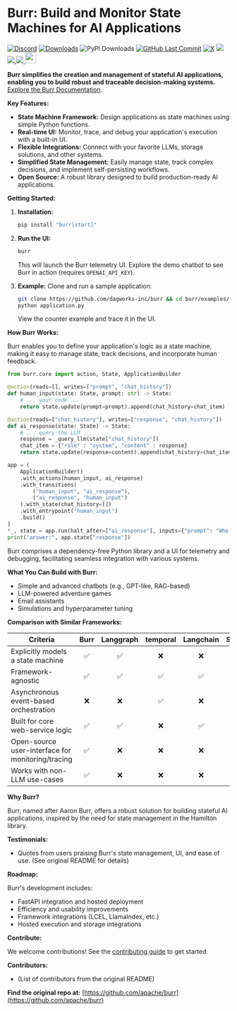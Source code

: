 # Burr: Build and Monitor State Machines for AI Applications

[![Discord](https://img.shields.io/badge/Join-Burr_Discord-7289DA?logo=discord)](https://discord.gg/6Zy2DwP4f3)
[![Downloads](https://static.pepy.tech/badge/burr/month)](https://pepy.tech/project/burr)
![PyPI Downloads](https://static.pepy.tech/badge/burr)
[![GitHub Last Commit](https://img.shields.io/github/last-commit/dagworks-inc/burr)](https://github.com/dagworks-inc/burr/pulse)
[![X](https://img.shields.io/badge/follow-%40burr_framework-1DA1F2?logo=x&style=social)](https://twitter.com/burr_framework)
<a target="_blank" href="https://linkedin.com/showcase/dagworks-inc" style="background:none">
  <img src="https://img.shields.io/badge/DAGWorks-Follow-purple.svg?logo=linkedin" />
</a>
<a href="https://twitter.com/burr_framework" target="_blank">
  <img src="https://img.shields.io/badge/burr_framework-Follow-purple.svg?logo=X"/>
</a>
<a href="https://twitter.com/dagworks" target="_blank">
  <img src="https://img.shields.io/badge/DAGWorks-Follow-purple.svg?logo=X"/>
</a>
<img src="https://github.com/user-attachments/assets/2ab9b499-7ca2-4ae9-af72-ccc775f30b4e" width=25 height=25/>

**Burr simplifies the creation and management of stateful AI applications, enabling you to build robust and traceable decision-making systems.**  [Explore the Burr Documentation](https://burr.dagworks.io/).

**Key Features:**

*   **State Machine Framework:** Design applications as state machines using simple Python functions.
*   **Real-time UI:** Monitor, trace, and debug your application's execution with a built-in UI.
*   **Flexible Integrations:** Connect with your favorite LLMs, storage solutions, and other systems.
*   **Simplified State Management:** Easily manage state, track complex decisions, and implement self-persisting workflows.
*   **Open Source:** A robust library designed to build production-ready AI applications.

**Getting Started:**

1.  **Installation:**

    ```bash
    pip install "burr[start]"
    ```

2.  **Run the UI:**

    ```bash
    burr
    ```

    This will launch the Burr telemetry UI.  Explore the demo chatbot to see Burr in action (requires `OPENAI_API_KEY`).

3.  **Example:** Clone and run a sample application:

    ```bash
    git clone https://github.com/dagworks-inc/burr && cd burr/examples/hello-world-counter
    python application.py
    ```

    View the counter example and trace it in the UI.

**How Burr Works:**

Burr enables you to define your application's logic as a state machine, making it easy to manage state, track decisions, and incorporate human feedback.

```python
from burr.core import action, State, ApplicationBuilder

@action(reads=[], writes=["prompt", "chat_history"])
def human_input(state: State, prompt: str) -> State:
    # ... your code ...
    return state.update(prompt=prompt).append(chat_history=chat_item)

@action(reads=["chat_history"], writes=["response", "chat_history"])
def ai_response(state: State) -> State:
    # ... query the LLM ...
    response = _query_llm(state["chat_history"])
    chat_item = {"role" : "system", "content" : response}
    return state.update(response=content).append(chat_history=chat_item)

app = (
    ApplicationBuilder()
    .with_actions(human_input, ai_response)
    .with_transitions(
        ("human_input", "ai_response"),
        ("ai_response", "human_input")
    ).with_state(chat_history=[])
    .with_entrypoint("human_input")
    .build()
)
*_, state = app.run(halt_after=["ai_response"], inputs={"prompt": "Who was Aaron Burr, sir?"})
print("answer:", app.state["response"])
```
Burr comprises a dependency-free Python library and a UI for telemetry and debugging, facilitating seamless integration with various systems.

**What You Can Build with Burr:**

*   Simple and advanced chatbots (e.g., GPT-like, RAG-based)
*   LLM-powered adventure games
*   Email assistants
*   Simulations and hyperparameter tuning

**Comparison with Similar Frameworks:**

| Criteria                                          | Burr | Langgraph | temporal | Langchain | Superagent | Hamilton |
| ------------------------------------------------- | :--: | :-------: | :------: | :-------: | :--------: | :------: |
| Explicitly models a state machine                 |  ✅  |    ✅     |    ❌    |    ❌     |     ❌     |    ❌    |
| Framework-agnostic                                |  ✅  |    ✅     |    ✅    |    ✅     |     ❌     |    ✅    |
| Asynchronous event-based orchestration            |  ❌  |    ❌     |    ✅    |    ❌     |     ❌     |    ❌    |
| Built for core web-service logic                  |  ✅  |    ✅     |    ❌    |    ✅     |     ✅     |    ✅    |
| Open-source user-interface for monitoring/tracing |  ✅  |    ❌     |    ❌    |    ❌     |     ❌     |    ✅    |
| Works with non-LLM use-cases                      |  ✅  |    ❌     |    ❌    |    ❌     |     ❌     |    ✅    |

**Why Burr?**

Burr, named after Aaron Burr, offers a robust solution for building stateful AI applications, inspired by the need for state management in the Hamilton library.

**Testimonials:**

*   Quotes from users praising Burr's state management, UI, and ease of use. (See original README for details)

**Roadmap:**

Burr's development includes:

*   FastAPI integration and hosted deployment
*   Efficiency and usability improvements
*   Framework integrations (LCEL, LlamaIndex, etc.)
*   Hosted execution and storage integrations

**Contribute:**

We welcome contributions! See the [contributing guide](https://burr.dagworks.io/contributing) to get started.

**Contributors:**

*   (List of contributors from the original README)

**Find the original repo at:** [https://github.com/apache/burr](https://github.com/apache/burr)